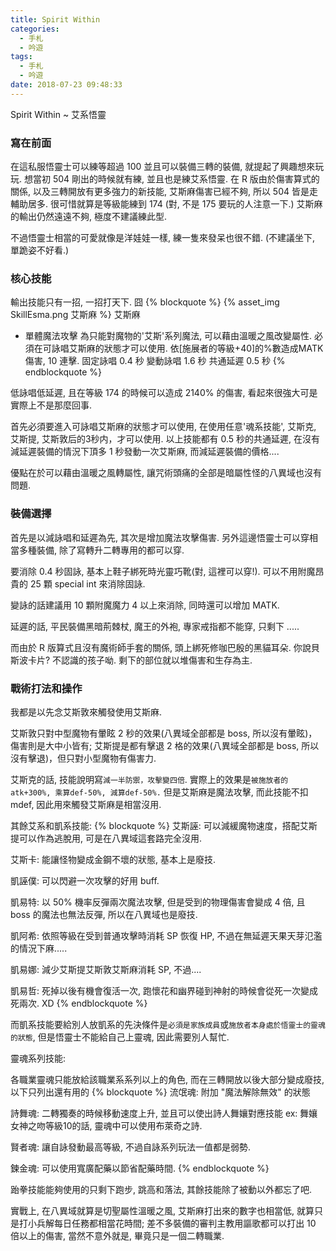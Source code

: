 ```yaml
---
title: Spirit Within
categories:
  - 手札
  - 吟遊
tags:
  - 手札
  - 吟遊
date: 2018-07-23 09:48:33
---
```

Spirit Within ~ 艾系悟靈

### 寫在前面

在這私服悟靈士可以練等超過 100 並且可以裝備三轉的裝備, 就提起了興趣想來玩玩. 想當初 504 剛出的時候就有練, 並且也是練艾系悟靈. 在 R 版由於傷害算式的關係, 以及三轉開放有更多強力的新技能, 艾斯麻傷害已經不夠, 所以 504 皆是走輔助居多. 很可惜就算是等級能練到 174 (對, 不是 175 要玩的人注意一下.) 艾斯麻的輸出仍然遠遠不夠, 極度不建議練此型.

不過悟靈士相當的可愛就像是洋娃娃一樣, 練一隻來發呆也很不錯. (不建議坐下, 單跪姿不好看.)

### 核心技能

輸出技能只有一招, 一招打天下. 囧
{% blockquote %}
{% asset_img SkillEsma.png 艾斯麻 %} 艾斯麻
- 單體魔法攻擊
  為只能對魔物的'艾斯'系列魔法, 可以藉由溫暖之風改變屬性.
  必須在可詠唱艾斯麻的狀態才可以使用.
  依[施展者的等級+40]的%數造成MATK傷害, 10 連擊.
  固定詠唱 0.4 秒 變動詠唱 1.6 秒
  共通延遲 0.5 秒
{% endblockquote %}

低詠唱低延遲, 且在等級 174 的時候可以造成 2140% 的傷害, 看起來很強大可是實際上不是那麼回事.

首先必須要進入可詠唱艾斯麻的狀態才可以使用, 在使用任意'魂系技能', 艾斯克, 艾斯提, 艾斯敦后的3秒内，才可以使用. 以上技能都有 0.5 秒的共通延遲, 在沒有減延遲裝備的情況下頂多 1 秒發動一次艾斯麻, 而減延遲裝備的價格....

優點在於可以藉由溫暖之風轉屬性, 讓咒術頭痛的全部是暗屬性怪的八異域也沒有問題.

### 裝備選擇

首先是以減詠唱和延遲為先, 其次是增加魔法攻擊傷害. 另外這邊悟靈士可以穿相當多種裝備, 除了寫轉升二轉專用的都可以穿.

要消除 0.4 秒固詠, 基本上鞋子綁死時光靈巧靴(對, 這裡可以穿!). 可以不用附魔昂貴的 25 顆 special int 來消除固詠.

變詠的話建議用 10 顆附魔魔力 4 以上來消除, 同時還可以增加 MATK.

延遲的話, 平民裝備黑暗荊棘杖, 魔王的外袍, 專家戒指都不能穿, 只剩下 .....

而由於 R 版算式且沒有魔術師手套的關係, 頭上綁死修咖巴殷的黑貓耳朵. 你說貝斯波卡片? 不認識的孩子呦. 剩下的部位就以堆傷害和生存為主.

### 戰術打法和操作

我都是以先念艾斯敦來觸發使用艾斯麻.

艾斯敦只對中型魔物有暈眩 2 秒的效果(八異域全部都是 boss, 所以沒有暈眩)，傷害則是大中小皆有; 艾斯提是都有擊退 2 格的效果(八異域全部都是 boss, 所以沒有擊退)，但只對小型魔物有傷害力.

艾斯克的話, 技能說明寫`減一半防禦，攻擊變四倍`. 實際上的效果是`被施放者的atk+300%, 乘算def-50%, 減算def-50%.` 但是艾斯麻是魔法攻擊, 而此技能不扣 mdef, 因此用來觸發艾斯麻是相當沒用.

其餘艾系和凱系技能:
{% blockquote %}
艾斯誣: 可以減緩魔物速度，搭配艾斯提可以作為逃脫用, 可是在八異域這套路完全沒用.

艾斯卡: 能讓怪物變成金鋼不壞的狀態, 基本上是廢技.

凱誣僕: 可以閃避一次攻擊的好用 buff.

凱易特: 以 50% 機率反彈兩次魔法攻擊, 但是受到的物理傷害會變成 4 倍, 且 boss 的魔法也無法反彈, 所以在八異域也是廢技.

凱阿希: 依照等級在受到普通攻擊時消耗 SP 恢復 HP, 不過在無延遲天果天芽氾濫的情況下麻.....

凱易娜: 減少艾斯提艾斯敦艾斯麻消耗 SP, 不過....

凱易哲: 死掉以後有機會復活一次, 跑懷花和幽界碰到神射的時候會從死一次變成死兩次. XD
{% endblockquote %}

而凱系技能要給別人放凱系的先決條件是`必須是家族成員`或`施放者本身處於悟靈士的靈魂的狀態`, 但是悟靈士不能給自己上靈魂, 因此需要別人幫忙.

靈魂系列技能:

各職業靈魂只能放給該職業系系列以上的角色, 而在三轉開放以後大部分變成廢技, 以下只列出還有用的
{% blockquote %}
流氓魂: 附加 "魔法解除無效" 的狀態

詩舞魂: 二轉獨奏的時候移動速度上升, 並且可以使出詩人舞孃對應技能 ex: 舞孃女神之吻等級10的話, 靈魂中可以使用布萊奇之詩.

賢者魂: 讓自詠發動最高等級, 不過自詠系列玩法一值都是弱勢.

鍊金魂: 可以使用寬廣配藥以節省配藥時間.
{% endblockquote %}

跆拳技能能夠使用的只剩下跑步, 跳高和落法, 其餘技能除了被動以外都忘了吧.

實戰上, 在八異域就算是切聖屬性溫暖之風, 艾斯麻打出來的數字也相當低, 就算只是打小兵解每日任務都相當花時間; 差不多裝備的審判主教用謳歌都可以打出 10 倍以上的傷害, 當然不意外就是, 畢竟只是一個二轉職業.